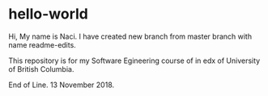 # hello-world

Hi,
My name is Naci. I have created new branch from master branch with name readme-edits.

This repository is for my Software Egineering course of in edx of University of British Columbia.

End of Line. 13 November 2018.

